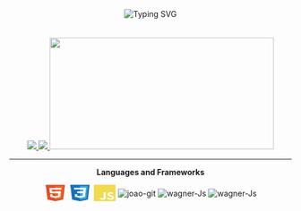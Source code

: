 <div align="center"> 
 <h1<<a href="https://git.io/typing-svg"><img src="https://readme-typing-svg.demolab.com?font=inter&weight=500&size=36&duration=3500&pause=1000&color=F79924&center=true&vCenter=true&width=435&lines=Hello+World!;I'm+Wagner+Nazario;Fullstack+Developer+jr;Nice+to+meet+you!" alt="Typing SVG" /></a></h1>
</div>
<br>
<br>
<div align="center">
  <a href="https://github.com/wagnernazarios">
  <img height="180em" src="https://github-readme-stats.vercel.app/api?username=wagnernazarios&show_icons=true&theme=dracula&include_all_commits=true&count_private=true"/>
  <img height="180em" src="https://github-readme-stats.vercel.app/api/top-langs/?username=wagnernazarios&layout=compact&langs_count=7&theme=dracula"/>
  <a href="https://github.com/wagnernazarios">
  <a href="https://git.io/streak-stats"><img height="200em" width="400em" src="https://streak-stats.demolab.com?user=wagnernazarios&theme=dracula&locale=pt-  br&date_format=j%20M%5B%20Y%5D"/></a>
  </div>
<hr>
 <div align="center">
   <p><strong>Languages and Frameworks</strong></p>
  <img align="center"  height="30" width="40" src="https://raw.githubusercontent.com/devicons/devicon/master/icons/html5/html5-original.svg">
  <img align="center"  height="30" width="40" src="https://raw.githubusercontent.com/devicons/devicon/master/icons/css3/css3-original.svg">
  <img align="center"  height="30" width="40" src="https://raw.githubusercontent.com/devicons/devicon/master/icons/javascript/javascript-plain.svg">
  <img align="center" height="30" alt="joao-git" width="40" src="https://cdn.jsdelivr.net/gh/devicons/devicon/icons/git/git-original.svg"/>         
 <img align="center" alt="wagner-Js" height="30" width="40" src="https://files.brandlogos.net/svg/PjKl3aKXeF/bootstrap-logo-5247297pJQ_brandlogos.net.svg">
  <img align="center" alt="wagner-Js" height="30" width="40" src="https://upload.wikimedia.org/wikipedia/commons/2/27/PHP-logo.svg">
  </div>
